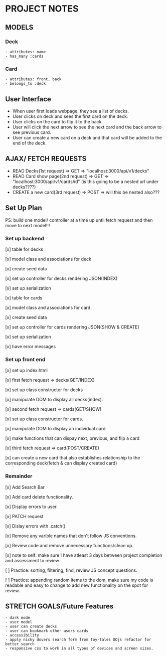# PROJECT NOTES

## MODELS

### Deck

    - attributes: name
    - has_many :cards

### Card

    - attributes: front, back
    - belongs_to :deck

## User Interface

- When user first loads webpage, they see a list of decks.
- User clicks on deck and sees the first card on the deck.
- User clicks on the card to flip it to the back.
- User will click the next arrow to see the next card and the back arrow to see previous card.
- User can create a new card on a deck and that card will be added to the end of the deck.

## AJAX/ FETCH REQUESTS

- READ Decks(1st request) => GET => "localhost:3000/api/v1/decks"
- READ Card show page(2nd request) => GET => "localhost:3000/api/v1/cards/id" (is this going to be a nested url under decks????)
- CREATE a new card(3rd request) => POST => will this be nested also???

## Set Up Plan

PS: build one model/ controller at a time up until fetch request and then move to next model!!!

### Set up backend

[x] table for decks

[x] model class and associations for deck

[x] create seed data

[x] set up controller for decks rendering JSON(INDEX)

[x] set up serialization

[x] table for cards

[x] model class and associations for card

[x] create seed data

[x] set up controller for cards rendering JSON(SHOW & CREATE)

[x] set up serialization

[x] have error messages

### Set up front end

[x] set up index.html

[x] first fetch request => decks(GET/INDEX)

[x] set up class constructor for decks

[x] manipulate DOM to display all decks(index).

[x] second fetch request => cards(GET/SHOW)

[x] set up class constructor for cards.

[x] manipulate DOM to display an individual card

[x] make functions that can dispay next, previous, and flip a card

[x] third fetch request => card(POST/CREATE)

[x] can create a new card that also establishes relationship to the corresponding deck(fetch & can display created card)

### Remainder

[x] Add Search Bar

[x] Add card delete functionality.

[x] Display errors to user.

[x] PATCH request

[x] Dislay errors with .catch()

[x] Remove any varible names that don't follow JS conventions.

[x] Review code and remove unnecessary functions/clean up.

[x] note to self: make sure I have atleast 3 days between project completion and assessment to review

[ ] Practice: sorting, filtering, find, review JS concept questions.

[ ] Practice: appending random items to the dom, make sure my code is readable and easy to change to add new functionality on the spot for review.

## STRETCH GOALS/Future Features

    - dark mode
    - user model
    - user can create decks
    - user can bookmark other users cards
    - accessibility
    - apply nicky dovers search form from toy-tales OOjs refactor for better search
    - responsive css to work in all types of devices and screen sizes.
